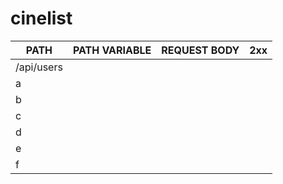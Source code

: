 # cinelist

| PATH  	|   PATH VARIABLE	|  REQUEST BODY 	|  2xx 	
|---	|---	|---	|---	
| /api/users  	|   	|   	|   	
| a  	|   	|   	|   	
|   b	|   	|   	|   	
|  c 	|   	|   	|   	
|   d	|   	|   	|   	
|  e 	|   	|   	|   	
|  f 	|   	|   	|   	
